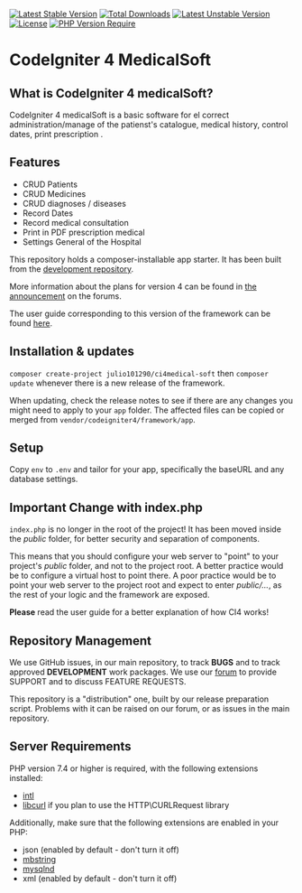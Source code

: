 [![Latest Stable Version](http://poser.pugx.org/julio101290/ci4medical-soft/v)](https://packagist.org/packages/julio101290/ci4medical-soft) [![Total Downloads](http://poser.pugx.org/julio101290/ci4medical-soft/downloads)](https://packagist.org/packages/julio101290/ci4medical-soft) [![Latest Unstable Version](http://poser.pugx.org/julio101290/ci4medical-soft/v/unstable)](https://packagist.org/packages/julio101290/ci4medical-soft) [![License](http://poser.pugx.org/julio101290/ci4medical-soft/license)](https://packagist.org/packages/julio101290/ci4medical-soft) [![PHP Version Require](http://poser.pugx.org/julio101290/ci4medical-soft/require/php)](https://packagist.org/packages/julio101290/ci4medical-soft)
# CodeIgniter 4 MedicalSoft

## What is CodeIgniter 4 medicalSoft?

CodeIgniter 4 medicalSoft is a  basic software for el correct administration/manage of the patienst's catalogue, medical history, control dates, print prescription .

## Features

* CRUD Patients
* CRUD Medicines
* CRUD diagnoses / diseases
* Record Dates
* Record medical consultation
* Print in PDF prescription medical
* Settings General of the Hospital

This repository holds a composer-installable app starter.
It has been built from the
[development repository](https://github.com/codeigniter4/CodeIgniter4).

More information about the plans for version 4 can be found in [the announcement](http://forum.codeigniter.com/thread-62615.html) on the forums.

The user guide corresponding to this version of the framework can be found
[here](https://codeigniter4.github.io/userguide/).

## Installation & updates

`composer create-project julio101290/ci4medical-soft` then `composer update` whenever
there is a new release of the framework.

When updating, check the release notes to see if there are any changes you might need to apply
to your `app` folder. The affected files can be copied or merged from
`vendor/codeigniter4/framework/app`.

## Setup

Copy `env` to `.env` and tailor for your app, specifically the baseURL
and any database settings.

## Important Change with index.php

`index.php` is no longer in the root of the project! It has been moved inside the *public* folder,
for better security and separation of components.

This means that you should configure your web server to "point" to your project's *public* folder, and
not to the project root. A better practice would be to configure a virtual host to point there. A poor practice would be to point your web server to the project root and expect to enter *public/...*, as the rest of your logic and the
framework are exposed.

**Please** read the user guide for a better explanation of how CI4 works!

## Repository Management

We use GitHub issues, in our main repository, to track **BUGS** and to track approved **DEVELOPMENT** work packages.
We use our [forum](http://forum.codeigniter.com) to provide SUPPORT and to discuss
FEATURE REQUESTS.

This repository is a "distribution" one, built by our release preparation script.
Problems with it can be raised on our forum, or as issues in the main repository.

## Server Requirements

PHP version 7.4 or higher is required, with the following extensions installed:

- [intl](http://php.net/manual/en/intl.requirements.php)
- [libcurl](http://php.net/manual/en/curl.requirements.php) if you plan to use the HTTP\CURLRequest library

Additionally, make sure that the following extensions are enabled in your PHP:

- json (enabled by default - don't turn it off)
- [mbstring](http://php.net/manual/en/mbstring.installation.php)
- [mysqlnd](http://php.net/manual/en/mysqlnd.install.php)
- xml (enabled by default - don't turn it off)
